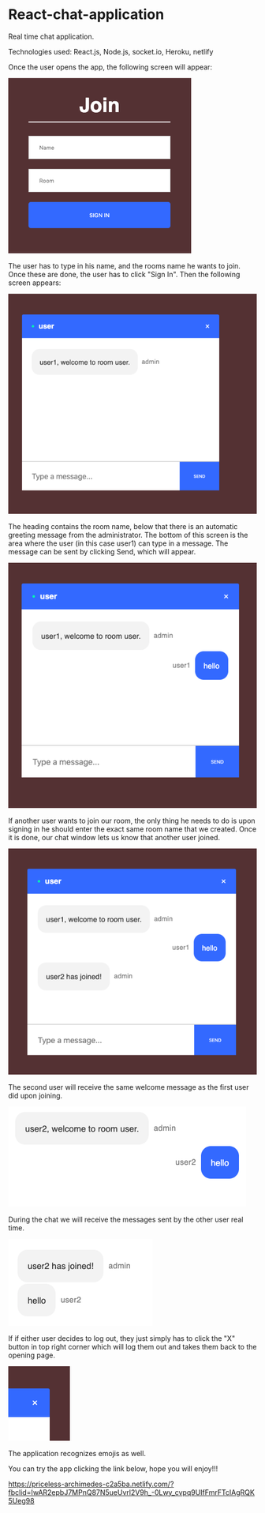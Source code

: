 # React-chat-application

Real time chat application.

Technologies used: React.js, Node.js, socket.io, Heroku, netlify

Once the user opens the app, the following screen will appear:

![app screenshot](/images/opening_screen.png)

The user has to type in his name, and the rooms name he wants to join. Once these are done, the user has to click "Sign In". Then the following screen appears:

![app screenshot](/images/chat_welcome_screen.png)

The heading contains the room name, below that there is an automatic greeting message from the administrator. The bottom of this screen is the area where the user (in this case user1) can type in a message. The message can be sent by clicking Send, which will appear.

![app screenshot](/images/sent_message.png)

If another user wants to join our room, the only thing he needs to do is upon signing in he should enter the exact same room name that we created. Once it is done, our chat window lets us know that another user joined.

![app screenshot](/images/second_user_join.png)

The second user will receive the same welcome message as the first user did upon joining.

![app screenshot](/images/second_user_welcome_message.png)

During the chat we will receive the messages sent by the other user real time.

![app screenshot](/images/received_message.png)

If if either user decides to log out, they just simply has to click the "X" button in top right corner which will log them out and takes them back to the opening page.

![app screenshot](/images/logout.png)


The application recognizes emojis as well.



You can try the app clicking the link below, hope you will enjoy!!! 

https://priceless-archimedes-c2a5ba.netlify.com/?fbclid=IwAR2epbJ7MPnQ87N5ueUvrl2V9h_-0Lwy_cvpq9UIfFmrFTcIAgRQK5Ueg98